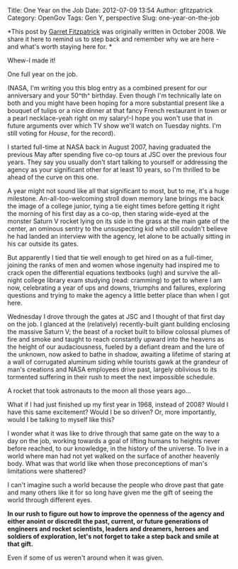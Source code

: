 Title: One Year on the Job
Date: 2012-07-09 13:54
Author: gfitzpatrick
Category: OpenGov
Tags: Gen Y, perspective
Slug: one-year-on-the-job

*This post by [Garret Fitzpatrick][] was originally written in October
2008. We share it here to remind us to step back and remember why we are
here - and what's worth staying here for. *

Whew-I made it!

One full year on the job.

(NASA, I'm writing you this blog entry as a combined present for our
anniversary and your 50^th^ birthday. Even though I'm technically late
on both and you might have been hoping for a more substantial present
like a bouquet of tulips or a nice dinner at that fancy French
restaurant in town or a pearl necklace-yeah right on my salary!-I hope
you won't use that in future arguments over which TV show we'll watch on
Tuesday nights. I'm still voting for *House*, for the record).

I started full-time at NASA back in August 2007, having graduated the
previous May after spending five co-op tours at JSC over the previous
four years. They say you usually don't start talking to yourself or
addressing the agency as your significant other for at least 10 years,
so I'm thrilled to be ahead of the curve on this one.

A year might not sound like all that significant to most, but to me,
it's a huge milestone. An-all-too-welcoming stroll down memory lane
brings me back the image of a college junior, tying a tie eight times
before getting it right the morning of his first day as a co-op, then
staring wide-eyed at the monster Saturn V rocket lying on its side in
the grass at the main gate of the center, an ominous sentry to the
unsuspecting kid who still couldn't believe he had landed an interview
with the agency, let alone to be actually sitting in his car outside its
gates.

But apparently I tied that tie well enough to get hired on as a
full-timer, joining the ranks of men and women whose ingenuity had
inspired me to crack open the differential equations textbooks (ugh) and
survive the all-night college library exam studying (read: cramming) to
get to where I am now, celebrating a year of ups and downs, triumphs and
failures, exploring questions and trying to make the agency a little
better place than when I got here.

Wednesday I drove through the gates at JSC and I thought of that first
day on the job. I glanced at the (relatively) recently-built giant
building enclosing the massive Saturn V; the beast of a rocket built to
billow colossal plumes of fire and smoke and taught to reach constantly
upward into the heavens as the height of our audaciousness, fueled by a
defiant dream and the lure of the unknown, now asked to bathe in shadow,
awaiting a lifetime of staring at a wall of corrugated aluminum siding
while tourists gawk at the grandeur of man's creations and NASA
employees drive past, largely oblivious to its tormented suffering in
their rush to meet the next impossible schedule.

A rocket that took astronauts to the moon all those years ago...

What if I had just finished up my first year in 1968, instead of 2008?
Would I have this same excitement? Would I be so driven? Or, more
importantly, would I be talking to myself like this?

I wonder what it was like to drive through that same gate on the way to
a day on the job, working towards a goal of lifting humans to heights
never before reached, to our knowledge, in the history of the universe.
To live in a world where man had not yet walked on the surface of
another heavenly body. What was that world like when those
preconceptions of man's limitations were shattered?

I can't imagine such a world because the people who drove past that gate
and many others like it for so long have given me the gift of seeing the
world through different eyes.

**In our rush to figure out how to improve the openness of the agency
and either anoint or discredit the past, current, or future generations
of engineers and rocket scientists, leaders and dreamers, heroes and
soldiers of exploration, let's not forget to take a step back and smile
at that gift.**

Even if some of us weren't around when it was given.

  [Garret Fitzpatrick]: http://garretfitzpatrick.com/contact/

